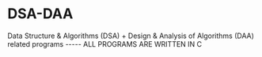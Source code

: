 # DSA-DAA
Data Structure &amp; Algorithms (DSA) + Design &amp; Analysis of Algorithms (DAA) related programs ----- ALL PROGRAMS ARE WRITTEN IN C
